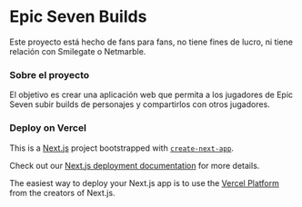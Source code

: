 # Epic Seven Builds

Este proyecto está hecho de fans para fans, no tiene fines de lucro, ni tiene relación con Smilegate o Netmarble.


### Sobre el proyecto

El objetivo es crear una aplicación web que permita a los jugadores de Epic Seven subir builds de personajes y compartirlos con otros jugadores.


### Deploy on Vercel
This is a [Next.js](https://nextjs.org/) project bootstrapped with [`create-next-app`](https://github.com/vercel/next.js/tree/canary/packages/create-next-app).

Check out our [Next.js deployment documentation](https://nextjs.org/docs/deployment) for more details.

The easiest way to deploy your Next.js app is to use the [Vercel Platform](https://vercel.com/new?utm_medium=default-template&filter=next.js&utm_source=create-next-app&utm_campaign=create-next-app-readme) from the creators of Next.js.